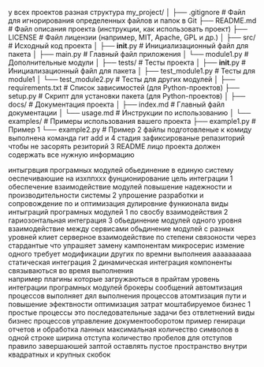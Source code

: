 у всех проектов разная структура 
my_project/
│
├── .gitignore              # Файл для игнорирования определенных файлов и папок в Git
├── README.md               # Файл описания проекта (инструкции, как использовать проект)
├── LICENSE                 # Файл лицензии (например, MIT, Apache, GPL и др.)
│
├── src/                    # Исходный код проекта
│   ├── __init__.py         # Инициализационный файл для пакета
│   ├── main.py             # Главный файл приложения
│   └── module1.py          # Дополнительные модули
│
├── tests/                  # Тесты проекта
│   ├── __init__.py         # Инициализационный файл для пакета
│   ├── test_module1.py     # Тесты для module1
│   └── test_module2.py     # Тесты для других модулей
│
├── requirements.txt        # Список зависимостей (для Python-проектов)
├── setup.py                # Скрипт для установки пакета (для Python-проектов)
│
├── docs/                   # Документация проекта
│   ├── index.md            # Главный файл документации
│   └── usage.md            # Инструкции по использованию
│
└── examples/               # Примеры использования вашего проекта
    ├── example1.py         # Пример 1
    └── example2.py         # Пример 2
файлы подготовленые к комиду выполнена команда гит add и 
4 стадия зафиксированые репазиторий чтобы не засорять резиторий 
3 README лицо проекта должен содержать все нужную информацию 

интыгрвция програмных модулей обьединение в единую систему оеспечиваюшие на изхппххх фунционирование цель интеграции 
1 обеспечение взаимодействие модулей повышение надежности и производительности системы 
2 упрошение разработки и сопровождение по и оптимизация  дулировние функионала 
виды интыграций програмных модулей 
1 по свосбу взаимодействия 
2 гариозонтальная интеграция 
3 обьединение модулей одного уровня 
взаимодействие между сервисами 
обьдинение модулей с разных уровней 
клиет серверное взаимодействие 
по степени связоности 
через стардантые 
что упрашяет замену кампонентам 
микросерис 
измение одного требует модификации других 
по времни выполнеия    аааааааааа
статическая интеграция 
2 динамическая интеграция 
компоненты связываються во время выполнения                             
например  плагины которые загружаються в прайтам уровень интеграции програмных модулей 
 брокеры сообщений 
 автомтизация процессов выполняет дял выполнения процессов атомтизация пути и повышение эфектвности 
 оптимизация затрат 
 моштабируемое бизнес 
 1 простые процессы это последовательные задачи без отвлетнений 
 виды бизнес процессов 
 управление документооборотом 
 пример 
 генираци отчетов
 и обработка ланных
 максимальная количество символов в одной строке 
 ширина отступа количество пробелов 
 для отступов 
 правило завершаюшей заптой 
 оставлять пустое пространство внутри квадратных и крупных скобок 